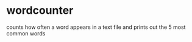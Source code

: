 # wordcounter
counts how often a word appears in a text file and prints out the 5 most common words
